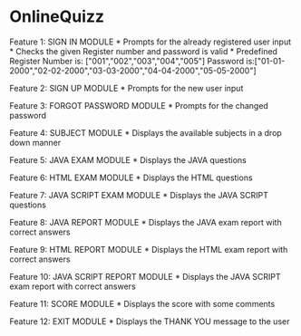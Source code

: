 # OnlineQuizz
Feature 1: SIGN IN MODULE
    * Prompts for the already registered user input
    * Checks the given Register number and password is valid
    * Predefined Register Number is: ["001","002","003","004","005"] Password is:["01-01-2000","02-02-2000","03-03-2000","04-04-2000","05-05-2000"]

Feature 2: SIGN UP MODULE
    * Prompts for the new user input

Feature 3: FORGOT PASSWORD MODULE
    * Prompts for the changed password
    
Feature 4: SUBJECT MODULE
    * Displays the available subjects in a drop down manner
    
Feature 5: JAVA EXAM MODULE
    * Displays the JAVA questions
  
Feature 6: HTML EXAM MODULE
    * Displays the HTML questions

Feature 7: JAVA SCRIPT EXAM MODULE
    * Displays the JAVA SCRIPT questions
  
Feature 8: JAVA REPORT MODULE
    * Displays the JAVA exam report with correct answers
    
Feature 9: HTML REPORT MODULE
    * Displays the HTML exam report with correct answers
   
Feature 10: JAVA SCRIPT REPORT MODULE
    * Displays the JAVA SCRIPT exam report with correct answers
    
Feature 11: SCORE MODULE
    * Displays the score with some comments

Feature 12: EXIT MODULE
    * Displays the THANK YOU message to the user





  
  
  
  

